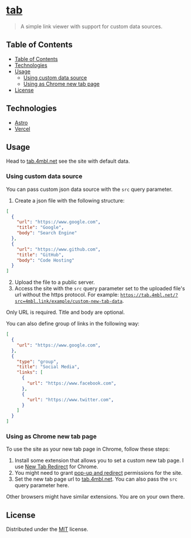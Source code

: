 # [tab](https://tab.4mbl.net)
> A simple link viewer with support for custom data sources.


## Table of Contents
* [Table of Contents](#table-of-contents)
* [Technologies](#technologies)
* [Usage](#usage)
  * [Using custom data source](#using-custom-data-source)
  * [Using as Chrome new tab page](#using-as-chrome-new-tab-page)
* [License](#license)


## Technologies
* [Astro](https://astro.build/)
* [Vercel](https://vercel.com/)


## Usage
Head to [tab.4mbl.net](https://tab.4mbl.net) see the site with default data.

### Using custom data source

You can pass custom json data source with the `src` query parameter.

1. Create a json file with the following structure:
```json
[
  {
    "url": "https://www.google.com",
    "title": "Google",
    "body": "Search Engine"
  },
  {
    "url": "https://www.github.com",
    "title": "GitHub",
    "body": "Code Hosting"
  }
]
```
2. Upload the file to a public server.
3. Access the site with the `src` query parameter set to the uploaded file's url without the https protocol. For example: [`https://tab.4mbl.net/?src=4mbl.link/example/custom-new-tab-data`](https://tab.4mbl.net/?src=4mbl.link/example/custom-new-tab-data).

Only URL is required. Title and body are optional.

You can also define group of links in the following way:
```json
[
  {
    "url": "https://www.google.com",
  },
  {
    "type": "group",
    "title": "Social Media",
    "links": [
      {
        "url": "https://www.facebook.com",
      },
      {
        "url": "https://www.twitter.com",
      }
    ]
  }
]
```

### Using as Chrome new tab page

To use the site as your new tab page in Chrome, follow these steps:
1. Install some extension that allows you to set a custom new tab page. I use [New Tab Redirect](https://chrome.google.com/webstore/detail/new-tab-redirect/icpgjfneehieebagbmdbhnlpiopdcmna) for Chrome.
2. You might need to grant [pop-up and redirect](https://support.google.com/chrome/answer/95472) permissions for the site.
3. Set the new tab page url to [tab.4mbl.net](https://tab.4mbl.net). You can also pass the `src` query parameter here.

Other browsers might have similar extensions. You are on your own there.

## License
Distributed under the [MIT](https://choosealicense.com/licenses/mit/) license.
